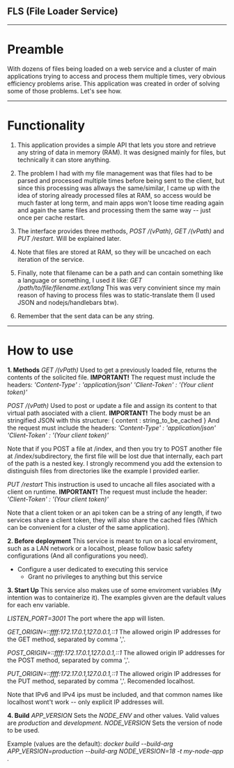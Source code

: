 ## FLS (File Loader Service)
---
# Preamble
With dozens of files being loaded on a web service and a cluster of main applications trying to access and process them multiple times, very obvious efficiency problems arise. 
This application was created in order of solving some of those problems.
Let's see how.

---
# Functionality
1. This application provides a simple API that lets you store and retrieve any string of data in memory (RAM). It was designed mainly for files, but technically it can store anything.

2. The problem I had with my file management was that files had to be parsed and processed multiple times before being sent to the client, but since this processing was allways the same/similar, I came up with the idea of storing already processed files at RAM, so access would be much faster at long term, and main apps won't loose time reading again and again the same files and processing them the same way -- just once per cache restart.

3. The interface provides three methods, *POST /(vPath)*, *GET /(vPath)* and *PUT /restart*. Will be explained later.

4. Note that files are stored at RAM, so they will be uncached on each iteration of the service. 

5. Finally, note that filename can be a path and can contain something like a language or something, I used it like: 
*GET /path/to/file/filename.ext/lang*
This was very convinient since my main reason of having to process files was to static-translate them (I used JSON and nodejs/handlebars btw).

6. Remember that the sent data can be any string.

---
# How to use
**1. Methods**
*GET /(vPath)*
Used to get a previously loaded file, returns the contents of the solicited file.
**IMPORTANT!** 
The request must include the headers:
*'Content-Type' : 'application/json'*
*'Client-Token' : '(Your client token)'*

*POST /(vPath)*
Used to post or update a file and assign its content to that virtual path asociated with a client.
**IMPORTANT!** 
The body must be an stringified JSON with this structure:
{
    content : string_to_be_cached
}
And the request must include the headers:
*'Content-Type' : 'application/json'*
*'Client-Token' : '(Your client token)'*

Note that if you POST a file at /index, and then you try to POST another file at /index/subdirectory, the first file will be lost due that internally, each part of the path is a nested key. 
I strongly recommend you add the extension to distinguish files from directories like the example I provided earlier.

*PUT /restart*
This instruction is used to uncache all files asociated with a client on runtime.
**IMPORTANT!** 
The request must include the header:
*'Client-Token' : '(Your client token)'*

Note that a client token or an api token can be a string of any length, if two services share a client token, they will also share the cached files (Which can be convenient for a cluster of the same application).

**2. Before deployment**
This service is meant to run on a local enviroment, such as a LAN network or a localhost, please follow basic safety configurations (And all configurations you need).
- Configure a user dedicated to executing this service
    - Grant no privileges to anything but this service

**3. Start Up**
This service also makes use of some enviroment variables (My intention was to containerize it).
The examples givven are the default values for each env variable.

*LISTEN_PORT=3001*
The port where the app will listen.

*GET_ORIGIN=::ffff:172.17.0.1,127.0.0.1,::1*
The allowed origin IP addresses for the GET method, separated by comma ','.

*POST_ORIGIN=::ffff:172.17.0.1,127.0.0.1,::1*
The allowed origin IP addresses for the POST method, separated by comma ','.

*PUT_ORIGIN=::ffff:172.17.0.1,127.0.0.1,::1*
The allowed origin IP addresses for the PUT method, separated by comma ','.
Recomended localhost.

Note that IPv6 and IPv4 ips must be included, and that common names like localhost wont't work -- only explicit IP addresses will.

**4. Build**
*APP_VERSION* Sets the *NODE_ENV* and other values. Valid values are *production* and *development*.
*NODE_VERSION* Sets the version of node to be used.

Example (values are the default): 
*docker build --build-arg APP_VERSION=production --build-arg NODE_VERSION=18 -t my-node-app .*